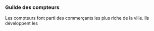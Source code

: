 ### Guilde des compteurs
Les compteurs font parti des commerçants les plus riche de la ville. Ils développent les